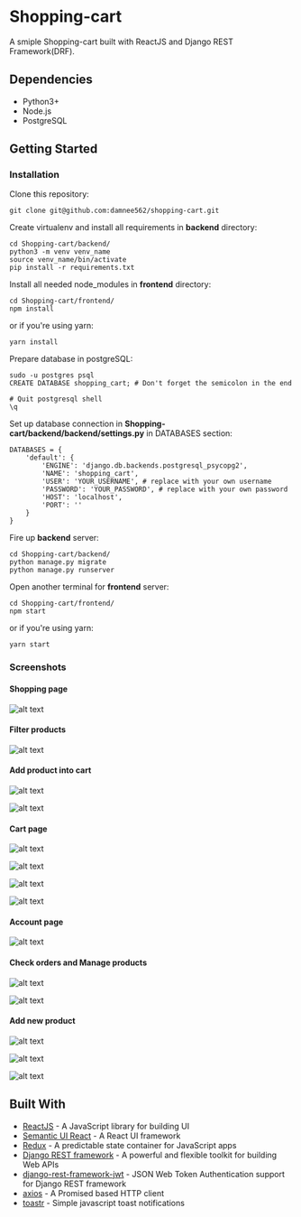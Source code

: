 # Shopping-cart
A smiple Shopping-cart built with ReactJS and Django REST Framework(DRF).

## Dependencies
* Python3+
* Node.js
* PostgreSQL

## Getting Started
### Installation
Clone this repository:

    git clone git@github.com:damnee562/shopping-cart.git

Create virtualenv and install all requirements in **backend** directory:

    cd Shopping-cart/backend/
    python3 -m venv venv_name
    source venv_name/bin/activate
    pip install -r requirements.txt

Install all needed node_modules in **frontend** directory:

    cd Shopping-cart/frontend/
    npm install

or if you're using yarn:

    yarn install

Prepare database in postgreSQL:

    sudo -u postgres psql
    CREATE DATABASE shopping_cart; # Don't forget the semicolon in the end

    # Quit postgresql shell
    \q

Set up database connection in **Shopping-cart/backend/backend/settings.py** in DATABASES section:

    DATABASES = {
        'default': {
            'ENGINE': 'django.db.backends.postgresql_psycopg2',
            'NAME': 'shopping_cart',
            'USER': 'YOUR_USERNAME', # replace with your own username
            'PASSWORD': 'YOUR_PASSWORD', # replace with your own password
            'HOST': 'localhost',
            'PORT': ''
        }
    }

Fire up **backend** server:

    cd Shopping-cart/backend/
    python manage.py migrate
    python manage.py runserver

Open another terminal for **frontend** server:

    cd Shopping-cart/frontend/
    npm start

or if you're using yarn:

    yarn start

### Screenshots
#### Shopping page
![alt text](https://imgur.com/3jbeIvA.png "Shopping page")

#### Filter products
![alt text](https://imgur.com/QWcVVOo.png "Filter product")

#### Add product into cart
![alt text](https://imgur.com/iHzLPWF.png "Product details")

![alt text](https://imgur.com/eLJKntt.png "Add product into cart")

#### Cart page
![alt text](https://imgur.com/TwbT2So.png "Cart page")

![alt text](https://imgur.com/6UNwzmT.png "Shipping options")

![alt text](https://imgur.com/aBbqQok.png "Billing options")

![alt text](https://imgur.com/vMcWXbZ.png "Confirm order")

#### Account page
![alt text](https://imgur.com/iXTg2Wv.png "Account page")

#### Check orders and Manage products
![alt text](https://imgur.com/5nIUe94.png "Check orders")

![alt text](https://imgur.com/VQOiYHs.png "Manage products")

#### Add new product
![alt text](https://imgur.com/t3raRHl.png "Add new product")

![alt text](https://imgur.com/mdZECZF.png "Add new product")

![alt text](https://imgur.com/lg6Jx2M.png "New product")

## Built With
* [ReactJS](https://facebook.github.io/react/) - A JavaScript library for building UI
* [Semantic UI React](https://react.semantic-ui.com/introduction) - A React UI framework
* [Redux](https://redux.js.org/) - A predictable state container for JavaScript apps
* [Django REST framework](http://www.django-rest-framework.org/) - A powerful and flexible toolkit for building Web APIs
* [django-rest-framework-jwt](http://getblimp.github.io/django-rest-framework-jwt/) - JSON Web Token Authentication support for Django REST framework
* [axios](https://github.com/mzabriskie/axios) - A Promised based HTTP client
* [toastr](https://github.com/CodeSeven/toastr) - Simple javascript toast notifications
